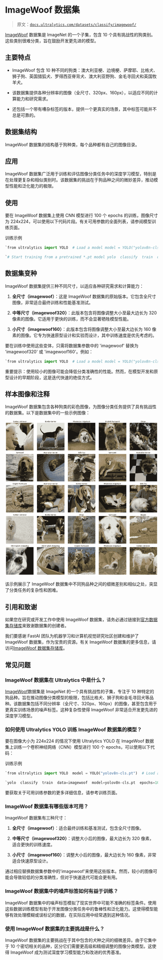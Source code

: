 # ImageWoof 数据集

> 原文：[`docs.ultralytics.com/datasets/classify/imagewoof/`](https://docs.ultralytics.com/datasets/classify/imagewoof/)

[ImageWoof](https://github.com/fastai/imagenette) 数据集是 ImageNet 的一个子集，包含 10 个具有挑战性的狗类别。这些类别很难分类，旨在鼓励开发更先进的模型。

## 主要特点

+   ImageWoof 包含 10 种不同的狗类：澳大利亚梗、边境梗、萨摩耶、比格犬、狮子狗、英国猎狐犬、罗得西亚脊背犬、澳大利亚野狗、金毛寻回犬和英国牧羊犬。

+   该数据集提供各种分辨率的图像（全尺寸、320px、160px），以适应不同的计算能力和研究需求。

+   还包括一个带有嘈杂标签的版本，提供一个更真实的场景，其中标签可能并不总是可靠的。

## 数据集结构

ImageWoof 数据集的结构基于狗种类，每个品种都有自己的图像目录。

## 应用

ImageWoof 数据集广泛用于训练和评估图像分类任务中的深度学习模型，特别是在处理更复杂和相似类别时。该数据集的挑战在于狗品种之间的微妙差异，推动模型性能和泛化能力的极限。

## 使用

要在 ImageWoof 数据集上使用 CNN 模型进行 100 个 epochs 的训练，图像尺寸为 224x224，可以使用以下代码片段。有关可用参数的全面列表，请参阅模型训练页面。

训练示例

```py
`from ultralytics import YOLO  # Load a model model = YOLO("yolov8n-cls.pt")  # load a pretrained model (recommended for training)  # Train the model results = model.train(data="imagewoof", epochs=100, imgsz=224)` 
```

```py
`# Start training from a pretrained *.pt model yolo  classify  train  data=imagewoof  model=yolov8n-cls.pt  epochs=100  imgsz=224` 
```

## 数据集变种

ImageWoof 数据集提供三种不同尺寸，以适应各种研究需求和计算能力：

1.  **全尺寸（imagewoof）**：这是 ImageWoof 数据集的原始版本。它包含全尺寸图像，非常适合最终训练和性能基准测试。

1.  **中等尺寸（imagewoof320）**：此版本包含将图像调整大小至最大边长为 320 像素的图像。它适用于更快的训练，而不会显著牺牲模型性能。

1.  **小尺寸（imagewoof160）**：此版本包含将图像调整大小至最大边长为 160 像素的图像。它专为快速原型设计和实验而设计，其中训练速度是优先考虑的。

要在训练中使用这些变体，只需将数据集参数中的 'imagewoof' 替换为 'imagewoof320' 或 'imagewoof160'。例如：

```py
`from ultralytics import YOLO  # Load a model model = YOLO("yolov8n-cls.pt")  # load a pretrained model (recommended for training)  # For medium-sized dataset model.train(data="imagewoof320", epochs=100, imgsz=224)  # For small-sized dataset model.train(data="imagewoof160", epochs=100, imgsz=224)` 
```

重要提示：使用较小的图像可能会降低分类准确性的性能。然而，在模型开发和原型设计的早期阶段，这是迭代快速的绝佳方式。

## 样本图像和注释

ImageWoof 数据集包含各种狗类的彩色图像，为图像分类任务提供了具有挑战性的数据集。以下是数据集中的一些示例图像：

![数据集示例图像](img/1f6ad852fbcceba5944fb7a661b7bd62.png)

该示例展示了 ImageWoof 数据集中不同狗品种之间的细微差别和相似之处，突显了分类任务的复杂性和困难。

## 引用和致谢

如果您在研究或开发工作中使用 ImageWoof 数据集，请务必通过链接到[官方数据集存储库](https://github.com/fastai/imagenette)来致谢数据集的创建者。

我们要感谢 FastAI 团队为机器学习和计算机视觉研究社区创建和维护了 ImageWoof 数据集，作为宝贵的资源。有关 ImageWoof 数据集的更多信息，请访问[ImageWoof 数据集存储库](https://github.com/fastai/imagenette)。

## 常见问题

### ImageWoof 数据集在 Ultralytics 中是什么？

[ImageWoof](https://github.com/fastai/imagenette)数据集是 ImageNet 的一个具有挑战性的子集，专注于 10 种特定的狗品种。旨在推动图像分类模型的极限，包括比格犬、狮子狗和金毛寻回犬等品种。该数据集包括不同分辨率（全尺寸、320px、160px）的图像，甚至包含用于更真实训练场景的噪声标签。这种复杂性使得 ImageWoof 非常适合开发更先进的深度学习模型。

### 如何使用 Ultralytics YOLO 训练 ImageWoof 数据集的模型？

要在图像大小为 224x224 的情况下使用 Ultralytics YOLO 在 ImageWoof 数据集上训练一个卷积神经网络（CNN）模型进行 100 个 epochs，可以使用以下代码：

训练示例

```py
`from ultralytics import YOLO  model = YOLO("yolov8n-cls.pt")  # Load a pretrained model results = model.train(data="imagewoof", epochs=100, imgsz=224)` 
```

```py
`yolo  classify  train  data=imagewoof  model=yolov8n-cls.pt  epochs=100  imgsz=224` 
```

要获取关于可用训练参数的更多详细信息，请参考训练页面。

### ImageWoof 数据集有哪些版本可用？

ImageWoof 数据集有三种尺寸：

1.  **全尺寸（imagewoof）**：适合最终训练和基准测试，包含全尺寸图像。

1.  **中等尺寸（imagewoof320）**：调整大小后的图像，最大边长为 320 像素，适合更快的训练速度。

1.  **小尺寸（imagewoof160）**：调整大小后的图像，最大边长为 160 像素，非常适合快速原型设计。

通过相应替换数据集参数中的'imagewoof'来使用这些版本。然而，较小的图像可能会导致较低的分类准确性，但对于快速迭代可能会更有用。

### ImageWoof 数据集中的噪声标签如何有益于训练？

ImageWoof 数据集中的噪声标签模拟了现实世界中可能不准确的标签条件。使用这些数据训练模型有助于开发图像分类任务中的鲁棒性和泛化能力。这使得模型能够有效处理模糊或误标记的数据，在实际应用中经常遇到这种情况。

### 使用 ImageWoof 数据集的主要挑战是什么？

ImageWoof 数据集的主要挑战在于其中包含的犬种之间的细微差异。由于它集中于 10 个密切相关的品种，区分它们需要更高级和精细调整的图像分类模型。这使得 ImageWoof 成为测试深度学习模型能力和改进的优秀基准。
